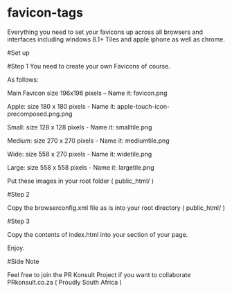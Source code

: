 # favicon-tags
Everything you need to set your favicons up across all browsers and interfaces including windows 8.1+ Tiles and apple iphone as well as chrome.

#Set up

#Step 1
You need to create your own Favicons of course.

As follows:

Main Favicon size 196x196 pixels – Name it: favicon.png

Apple: size 180 x 180 pixels - Name it: apple-touch-icon-precomposed.png.png

Small: size 128 x 128 pixels - Name it: smalltile.png

Medium: size 270 x 270 pixels - Name it: mediumtile.png

Wide: size 558 x 270 pixels - Name it: widetile.png

Large: size 558 x 558 pixels - Name it: largetile.png

Put these images in your root folder ( public_html/ )

#Step 2

Copy the browserconfig.xml file as is into your root directory ( public_html/ )

#Step 3

Copy the contents of index.html into your <head></head> section of your page.

Enjoy.

#Side Note

Feel free to join the PR Konsult Project if you want to collaborate
PRkonsult.co.za ( Proudly South Africa )

